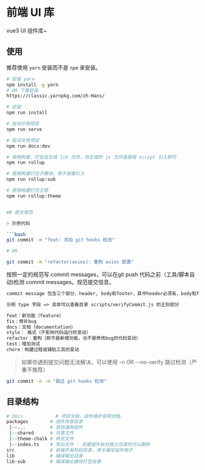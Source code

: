 # 前端 UI 库

vue3 UI 组件库~

## 使用


推荐使用 `yarn` 安装而不是 `npm` 来安装。

```bash
# 安装 yarn 
npm install -g yarn
# OR 下载安装
https://classic.yarnpkg.com/zh-Hans/

# 安装 
npm run install

# 启动示例项目
npm run serve

# 启动文档项目
npm run docs:dev

# 使用构建，打包会生成 lib 文件，将生成的 js 文件直接用 script 引入即可
npm run rollup

# 使用构建打包子模块，用于按需引入
npm run rollup:sub

# 使用构建打包主题
npm run rollup:theme


## 提交规范

> 示例代码

```bash
git commit -m "feat: 添加 git hooks 检测"

# OR

git commit -m "refactor(axios): 重构 axios 配置"
```

按照一定的规范写 commit messages，可以在git push 代码之前（工具/脚本自动)检测 commit messages。规范提交信息。

```txt
commit message 包含三个部分，header, body和footer，其中header必须有，body和footer可以按情况省略。

示例 type 字段 => 具体可以查看目录 scripts/verifyCommit.js 的正则部分

feat：新功能（feature）
fix：修补bug
docs：文档（documentation）
style： 格式（不影响代码运行的变动）
refactor：重构（即不是新增功能，也不是修改bug的代码变动）
test：增加测试
chore：构建过程或辅助工具的变动
```

> 如果你遇到提交问题无法解决，可以使用 -n OR --no-verify 跳过检测（严重不推荐）

```bash
git commit -n -m "跳过 git hooks 检测" 
```

## 目录结构

```bash
# docs            # 项目文档，组件维护说明文档。
packages        # 组件存放目录
 |--...         # 其他通用组件
 |--shared      # 共享文件
 |--theme-chalk # 样式文件
 |--index.ts    # 导出文件 - 后期组件拆分独立仓库时可以删除
src             # 前端开发阶段目录，用于编写组件例子
lib             # 编译输出目录
lib-sub         # 编译输出模块打包目录
```
